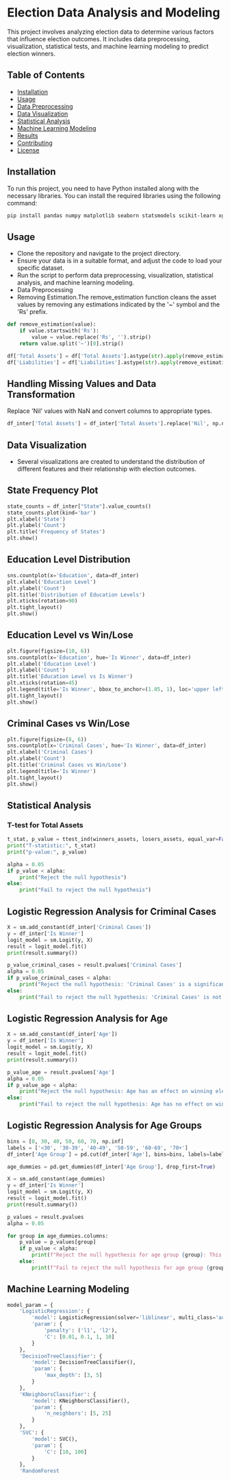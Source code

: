 # Election Data Analysis and Modeling

This project involves analyzing election data to determine various factors that influence election outcomes. It includes data preprocessing, visualization, statistical tests, and machine learning modeling to predict election winners.

## Table of Contents

- [Installation](#installation)
- [Usage](#usage)
- [Data Preprocessing](#data-preprocessing)
- [Data Visualization](#data-visualization)
- [Statistical Analysis](#statistical-analysis)
- [Machine Learning Modeling](#machine-learning-modeling)
- [Results](#results)
- [Contributing](#contributing)
- [License](#license)

## Installation

To run this project, you need to have Python installed along with the necessary libraries. You can install the required libraries using the following command:

```bash
pip install pandas numpy matplotlib seaborn statsmodels scikit-learn xgboost lightgbm
```
## Usage
- Clone the repository and navigate to the project directory.
- Ensure your data is in a suitable format, and adjust the code to load your specific dataset.
- Run the script to perform data preprocessing, visualization, statistical analysis, and machine learning modeling.
- Data Preprocessing
- Removing Estimation.The remove_estimation function cleans the asset values by removing any estimations indicated by the '~' symbol and the 'Rs' prefix.
```python
def remove_estimation(value):
    if value.startswith('Rs'):
        value = value.replace('Rs', '').strip()
    return value.split('~')[0].strip()

df['Total Assets'] = df['Total Assets'].astype(str).apply(remove_estimation)
df['Liabilities'] = df['Liabilities'].astype(str).apply(remove_estimation)
```
## Handling Missing Values and Data Transformation
Replace 'Nil' values with NaN and convert columns to appropriate types.

```python
df_inter['Total Assets'] = df_inter['Total Assets'].replace('Nil', np.nan).astype(float).fillna(0)
```

## Data Visualization
- Several visualizations are created to understand the distribution of different features and their relationship with election outcomes.

## State Frequency Plot
```python
state_counts = df_inter["State"].value_counts()
state_counts.plot(kind='bar')
plt.xlabel('State')
plt.ylabel('Count')
plt.title('Frequency of States')
plt.show()
```
## Education Level Distribution
```python
sns.countplot(x='Education', data=df_inter)
plt.xlabel('Education Level')
plt.ylabel('Count')
plt.title('Distribution of Education Levels')
plt.xticks(rotation=90)
plt.tight_layout()
plt.show()
```
## Education Level vs Win/Lose
```python
plt.figure(figsize=(10, 6))
sns.countplot(x='Education', hue='Is Winner', data=df_inter)
plt.xlabel('Education Level')
plt.ylabel('Count')
plt.title('Education Level vs Is Winner')
plt.xticks(rotation=45)
plt.legend(title='Is Winner', bbox_to_anchor=(1.05, 1), loc='upper left')
plt.tight_layout()
plt.show()
```

## Criminal Cases vs Win/Lose
```python
plt.figure(figsize=(8, 6))
sns.countplot(x='Criminal Cases', hue='Is Winner', data=df_inter)
plt.xlabel('Criminal Cases')
plt.ylabel('Count')
plt.title('Criminal Cases vs Win/Lose')
plt.legend(title='Is Winner')
plt.tight_layout()
plt.show()
```
## Statistical Analysis
### T-test for Total Assets
```python
t_stat, p_value = ttest_ind(winners_assets, losers_assets, equal_var=False)
print("T-statistic:", t_stat)
print("p-value:", p_value)

alpha = 0.05
if p_value < alpha:
    print("Reject the null hypothesis")
else:
    print("Fail to reject the null hypothesis")
```
## Logistic Regression Analysis for Criminal Cases
```python
X = sm.add_constant(df_inter['Criminal Cases'])
y = df_inter['Is Winner']
logit_model = sm.Logit(y, X)
result = logit_model.fit()
print(result.summary())

p_value_criminal_cases = result.pvalues['Criminal Cases']
alpha = 0.05
if p_value_criminal_cases < alpha:
    print("Reject the null hypothesis: 'Criminal Cases' is a significant predictor of election outcomes.")
else:
    print("Fail to reject the null hypothesis: 'Criminal Cases' is not a significant predictor of election outcomes.")
```
## Logistic Regression Analysis for Age
```python
X = sm.add_constant(df_inter['Age'])
y = df_inter['Is Winner']
logit_model = sm.Logit(y, X)
result = logit_model.fit()
print(result.summary())

p_value_age = result.pvalues['Age']
alpha = 0.05
if p_value_age < alpha:
    print("Reject the null hypothesis: Age has an effect on winning elections.")
else:
    print("Fail to reject the null hypothesis: Age has no effect on winning elections.")
```
## Logistic Regression Analysis for Age Groups
```python
bins = [0, 30, 40, 50, 60, 70, np.inf]
labels = ['<30', '30-39', '40-49', '50-59', '60-69', '70+']
df_inter['Age Group'] = pd.cut(df_inter['Age'], bins=bins, labels=labels, right=False)

age_dummies = pd.get_dummies(df_inter['Age Group'], drop_first=True)

X = sm.add_constant(age_dummies)
y = df_inter['Is Winner']
logit_model = sm.Logit(y, X)
result = logit_model.fit()
print(result.summary())

p_values = result.pvalues
alpha = 0.05

for group in age_dummies.columns:
    p_value = p_values[group]
    if p_value < alpha:
        print(f"Reject the null hypothesis for age group {group}: This age group has an effect on winning elections.")
    else:
        print(f"Fail to reject the null hypothesis for age group {group}: This age group has no effect on winning elections.")
```
## Machine Learning Modeling
```python
model_param = {
    'LogisticRegression': {
        'model': LogisticRegression(solver='liblinear', multi_class='auto'),
        'param': {
            'penalty': ('l1', 'l2'),
            'C': [0.01, 0.1, 1, 10]
        }
    },
    'DecisionTreeClassifier': {
        'model': DecisionTreeClassifier(),
        'param': {
            'max_depth': [3, 5]
        }
    },
    'KNeighborsClassifier': {
        'model': KNeighborsClassifier(),
        'param': {
            'n_neighbors': [5, 25]
        }
    },
    'SVC': {
        'model': SVC(),
        'param': {
            'C': [10, 100]
        }
    },
    'RandomForest
```






